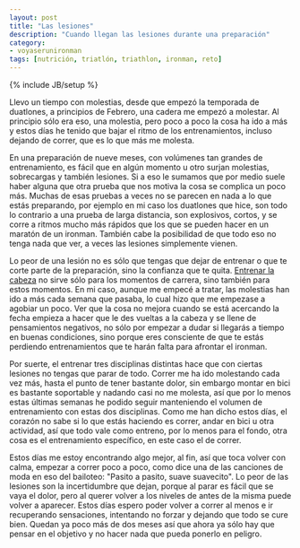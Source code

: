 ```yaml
---
layout: post
title: "Las lesiones"
description: "Cuando llegan las lesiones durante una preparación"
category: 
- voyaserunironman
tags: [nutrición, triatlón, triathlon, ironman, reto]
---
```

{% include JB/setup %}

Llevo un tiempo con molestias, desde que empezó la temporada de duatlones, a principios de Febrero, una cadera me empezó a molestar. Al principio sólo era eso, una molestia, pero poco a poco la cosa ha ido a más y estos días he tenido que bajar el ritmo de los entrenamientos, incluso dejando de correr, que es lo que más me molesta.

En una preparación de nueve meses, con volúmenes tan grandes de entrenamiento, es fácil que en algún momento u otro surjan molestias, sobrecargas y también lesiones. Si a eso le sumamos que por medio suele haber alguna que otra prueba que nos motiva la cosa se complica un poco más. Muchas de esas pruebas a veces no se parecen en nada a lo que estás preparando, por ejemplo en mi caso los duatlones que hice, son todo lo contrario a una prueba de larga distancia, son explosivos, cortos, y se corre a ritmos mucho más rápidos que los que se pueden hacer en un maratón de un ironman. También cabe la posibilidad de que todo eso no tenga nada que ver, a veces las lesiones simplemente vienen.

Lo peor de una lesión no es sólo que tengas que dejar de entrenar o que te corte parte de la preparación, sino la confianza que te quita. [Entrenar la cabeza](http://psanxiao.com/quedan-solo-3-meses) no sirve sólo para los momentos de carrera, sino también para estos momentos. En mi caso, aunque me empecé a tratar, las molestias han ido a más cada semana que pasaba, lo cual hizo que me empezase a agobiar un poco. Ver que la cosa no mejora cuando se está acercando la fecha empieza a hacer que le des vueltas a la cabeza y se llene de pensamientos negativos, no sólo por empezar a dudar si llegarás a tiempo en buenas condiciones, sino porque eres consciente de que te estás perdiendo entrenamientos que te harán falta para afrontar el ironman.

Por suerte, el entrenar tres disciplinas distintas hace que con ciertas lesiones no tengas que parar de todo. Correr me ha ido molestando cada vez más, hasta el punto de tener bastante dolor, sin embargo montar en bici es bastante soportable y nadando casi no me molesta, así que por lo menos estas últimas semanas he podido seguir manteniendo el volumen de entrenamiento con estas dos disciplinas. Como me han dicho estos días, el corazón no sabe si lo que estás haciendo es correr, andar en bici u otra actividad, así que todo vale como entreno, por lo menos para el fondo, otra cosa es el entrenamiento específico, en este caso el de correr.

Estos días me estoy encontrando algo mejor, al fin, así que toca volver con calma, empezar a correr poco a poco, como dice una de las canciones de moda en eso del bailoteo: "Pasito a pasito, suave suavecito". Lo peor de las lesiones son la incertidumbre que dejan, porque al parar es fácil que se vaya el dolor, pero al querer volver a los niveles de antes de la misma puede volver a aparecer. Estos días espero poder volver a correr al menos e ir recuperando sensaciones, intentando no forzar y dejando que todo se cure bien. Quedan ya poco más de dos meses así que ahora ya sólo hay que pensar en el objetivo y no hacer nada que pueda ponerlo en peligro.


